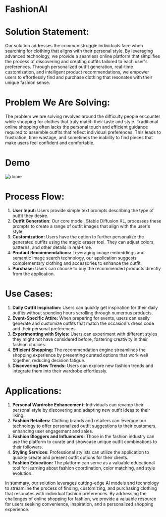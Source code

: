 # **FashionAI**

# **Solution Statement:**
Our solution addresses the common struggle individuals face when searching for clothing that aligns with their personal style. By leveraging advanced technology, we provide a seamless online platform that simplifies the process of discovering and creating outfits tailored to each user's preferences. Through personalized outfit generation, real-time customization, and intelligent product recommendations, we empower users to effortlessly find and purchase clothing that resonates with their unique fashion sense.

# **Problem We Are Solving:**
The problem we are solving revolves around the difficulty people encounter while shopping for clothes that truly match their taste and style. Traditional online shopping often lacks the personal touch and efficient guidance required to assemble outfits that reflect individual preferences. This leads to frustration, time wastage, and sometimes the inability to find pieces that make users feel confident and comfortable.

# **Demo**

![dome](gifs/demo.gif)


# **Process Flow:**
1. **User Input:** Users provide simple text prompts describing the type of outfit they desire.
2. **Outfit Generation:** Our core model, Stable Diffusion XL, processes these prompts to create a range of outfit images that align with the user's style.
3. **Customization:** Users have the option to further personalize the generated outfits using the magic eraser tool. They can adjust colors, patterns, and other details in real-time.
4. **Product Recommendations:** Leveraging image embeddings and semantic image search technology, our application suggests complementary clothing and accessories to enhance the outfit.
5. **Purchase:** Users can choose to buy the recommended products directly from the application.

# **Use Cases:**
1. **Daily Outfit Inspiration:** Users can quickly get inspiration for their daily outfits without spending hours scrolling through numerous products.
2. **Event-Specific Attire:** When preparing for events, users can easily generate and customize outfits that match the occasion's dress code and their personal preferences.
3. **Experimenting with Styles:** Users can experiment with different styles they might not have considered before, fostering creativity in their fashion choices.
4. **Efficient Shopping:** The recommendation engine streamlines the shopping experience by presenting curated options that work well together, reducing decision fatigue.
5. **Discovering New Trends:** Users can explore new fashion trends and integrate them into their wardrobe effortlessly.

# **Applications:**
1. **Personal Wardrobe Enhancement:** Individuals can revamp their personal style by discovering and adapting new outfit ideas to their liking.
2. **Fashion Retailers:** Clothing brands and retailers can leverage our technology to offer personalized outfit suggestions to their customers, enhancing user engagement and sales.
3. **Fashion Bloggers and Influencers:** Those in the fashion industry can use the platform to curate and showcase unique outfit combinations to their followers.
4. **Styling Services:** Professional stylists can utilize the application to quickly create and present outfit options for their clients.
5. **Fashion Education:** The platform can serve as a valuable educational tool for learning about fashion coordination, color matching, and style evolution.

In summary, our solution leverages cutting-edge AI models and technology to streamline the process of finding, customizing, and purchasing clothing that resonates with individual fashion preferences. By addressing the challenges of online shopping for fashion, we provide a valuable resource for users seeking convenience, inspiration, and a personalized shopping experience.
